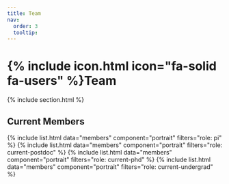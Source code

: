 ```yaml
---
title: Team
nav:
  order: 3
  tooltip:
---
```


# {% include icon.html icon="fa-solid fa-users" %}Team

{% include section.html %}

## Current Members

{% include list.html  data="members"  component="portrait"  filters="role: pi" %}
{% include list.html  data="members"  component="portrait"  filters="role: current-postdoc" %}
{% include list.html  data="members"  component="portrait"  filters="role: current-phd" %}
{% include list.html  data="members"  component="portrait"  filters="role: current-undergrad" %}
